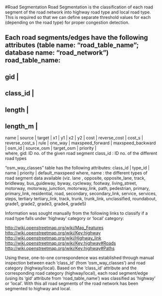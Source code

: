 #Road Segmentation
Road Segmentation is the classification of each road segment of the road network into highway road type and local road type. 
This is required so that we can define separate threshold values for each (depending on the road type) for proper congestion detection.

Each road segments/edges have the following attributes (table name: “road_table_name”; database name: “road_network”)
road_table_name:
-------
 gid  |
 -------
 class_id |
 -------
 length        | 
 -----------
 length_m      |
 ---------------
 name                     | source | target |     x1      |     y1     |     x2      |     y2     |         cost          |     reverse_cost      |       cost_s        |   reverse_cost_s    | rule | one_way | maxspeed_forward | maxspeed_backward |  osm_id   | source_osm | target_osm | priority |  
where,
gid: ID no. of the given road segment
class_id : ID no. of the different road types  

“osm_way_classes” table has the following attributes:
class_id | type_id |       name        | priority | default_maxspeed 
where,
name : the different types of road segment data available (viz. lane , opposite, opposite_lane, track, bridleway, bus_guideway, byway, cycleway, footway, living_street, motorway, motorway_junction, motorway_link, path, pedestrian, primary, primary_link, residential, road, secondary, secondary_link, service, services, steps, tertiary tertiary_link, track, trunk, trunk_link, unclassified, roundabout, grade1, grade2, grade3, grade4, grade5)

Information was sought manually from the following links to classify if a road type falls under ‘highway’ category or ‘local’ category:

http://wiki.openstreetmap.org/wiki/Map_Features
http://wiki.openstreetmap.org/wiki/Key:highway
http://wiki.openstreetmap.org/wiki/Highway_link
http://wiki.openstreetmap.org/wiki/Key:highway#Roads
http://wiki.openstreetmap.org/wiki/Key:highway#Paths

Using these, one-to-one correspondence was established through manual inspection between each ‘class_id’ (from ‘osm_way_classes’) and road category (highway/local). 
Based on the ‘class_id’ attribute and the corresponding road category (highway/local), each road segment/edge (using its ‘gid’ attribute from ‘road_table_name’) was classified as ‘highway’ or ‘local’.
With this all road segments of the road network has been segmented to highway and local.


